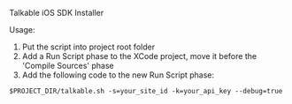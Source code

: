 Talkable iOS SDK Installer

Usage:

1. Put the script into project root folder
2. Add a Run Script phase to the XCode project, move it before the 'Compile Sources' phase
3. Add the following code to the new Run Script phase:

`$PROJECT_DIR/talkable.sh -s=your_site_id -k=your_api_key --debug=true`


